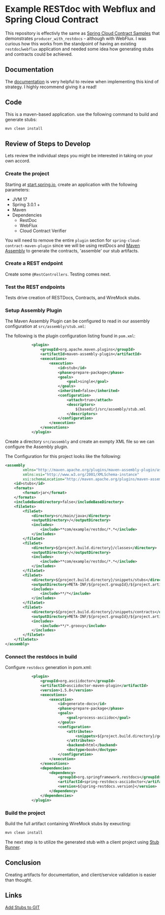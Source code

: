 # Example RESTdoc with Webflux and Spring Cloud Contract

This repository is effectivly the same as [Spring Cloud Contract Samples](https://github.com/spring-cloud-samples/spring-cloud-contract-samples)
that demonstrates `producer_with_restdocs` - although with WebFlux. I was curious how this works from the standpoint of having an 
existing `restdoc`/`webflux` application and needed some idea how generating stubs and contracts could be achieved.

## Documentation

The [documentation](https://docs.spring.io/spring-cloud-contract/docs/current/reference/html/project-features.html#features-stub-runner-publishing-stubs-as-jars) is very helpful to review when implementing this kind of strategy.
I highly recommend giving it a read!

## Code

This is a maven-based application. use the following command to build and generate stubs:

```bash
mvn clean install
```

## Review of Steps to Develop

Lets review the individual steps you might be interested in taking on your own accord.

### Create the project

Starting at [start.spring.io](https://start.spring.io), create an application with the following parameters:

* JVM 17
* Spring 3.0.1 + 
* Maven
* Dependencies
  * RestDoc
  * WebFlux
  * Cloud Contract Verifier

You will need to remove the entire `plugin` section for `spring-cloud-contract-maven-plugin` since we will be using 
restDocs and [Maven Assembly](https://maven.apache.org/plugins/maven-assembly-plugin/) to generate the contracts, 'assemble' our stub
artifacts.

### Create a REST endpoint

Create some `@RestControllers`. Testing comes next.

### Test the REST endpoints

Tests drive creation of RESTDocs, Contracts, and WireMock stubs.

### Setup Assembly Plugin

The Maven Assembly Plugin can be configured to read in our assembly configuration at `src/assembly/stub.xml`:

The following is the plugin configuration listing found in `pom.xml`:

```xml
			<plugin>
				<groupId>org.apache.maven.plugins</groupId>
				<artifactId>maven-assembly-plugin</artifactId>
				<executions>
					<execution>
						<id>stub</id>
						<phase>prepare-package</phase>
						<goals>
							<goal>single</goal>
						</goals>
						<inherited>false</inherited>
						<configuration>
							<attach>true</attach>
							<descriptors>
								${basedir}/src/assembly/stub.xml
							</descriptors>
						</configuration>
					</execution>
				</executions>
			</plugin>
```

Create a directory `src/assembly` and create an exmpty XML file so we can configure the Assembly plugin.

The Configuration for this project looks like the following:

```xml
<assembly
        xmlns="http://maven.apache.org/plugins/maven-assembly-plugin/assembly/1.1.3"
        xmlns:xsi="http://www.w3.org/2001/XMLSchema-instance"
        xsi:schemaLocation="http://maven.apache.org/plugins/maven-assembly-plugin/assembly/1.1.3 https://maven.apache.org/xsd/assembly-1.1.3.xsd">
    <id>stubs</id>
    <formats>
        <format>jar</format>
    </formats>
    <includeBaseDirectory>false</includeBaseDirectory>
    <fileSets>
        <fileSet>
            <directory>src/main/java</directory>
            <outputDirectory>/</outputDirectory>
            <includes>
                <include>**com/example/restdoc/*.*</include>
            </includes>
        </fileSet>
        <fileSet>
            <directory>${project.build.directory}/classes</directory>
            <outputDirectory>/</outputDirectory>
            <includes>
                <include>**com/example/restdoc/*.*</include>
            </includes>
        </fileSet>
        <fileSet>
            <directory>${project.build.directory}/snippets/stubs</directory>
            <outputDirectory>META-INF/${project.groupId}/${project.artifactId}/${project.version}/mappings</outputDirectory>
            <includes>
                <include>**/*</include>
            </includes>
        </fileSet>
        <fileSet>
            <directory>${project.build.directory}/snippets/contracts</directory>
            <outputDirectory>META-INF/${project.groupId}/${project.artifactId}/${project.version}/contracts</outputDirectory>
            <includes>
                <include>**/*.groovy</include>
            </includes>
        </fileSet>
    </fileSets>
</assembly>
```

### Connect the restdocs in build

Configure `restdocs` generation in  pom.xml:

```xml
			<plugin>
				<groupId>org.asciidoctor</groupId>
				<artifactId>asciidoctor-maven-plugin</artifactId>
				<version>1.5.8</version>
				<executions>
					<execution>
						<id>generate-docs</id>
						<phase>prepare-package</phase>
						<goals>
							<goal>process-asciidoc</goal>
						</goals>
						<configuration>
							<attributes>
								<snippets>${project.build.directory}/generated-snippets</snippets>
							</attributes>
							<backend>html</backend>
							<doctype>book</doctype>
						</configuration>
					</execution>
				</executions>
				<dependencies>
					<dependency>
						<groupId>org.springframework.restdocs</groupId>
						<artifactId>spring-restdocs-asciidoctor</artifactId>
						<version>${spring-restdocs.version}</version>
					</dependency>
				</dependencies>
			</plugin>
```

### Build the project

Build the full artifact containing WireMock stubs by exeucting:

```bash
mvn clean install
```

The next step is to utilize the generated stub with a client project using [Stub Runner](https://docs.spring.io/spring-cloud-contract/docs/current/reference/html/project-features.html#features-stub-runner).

## Conclusion

Creating artifacts for documentation, and client/service validation is easier than thought.

## Links

[Add Stubs to GIT](https://docs.spring.io/spring-cloud-contract/docs/current/reference/html/howto.html#how-to-use-git-as-storage)
